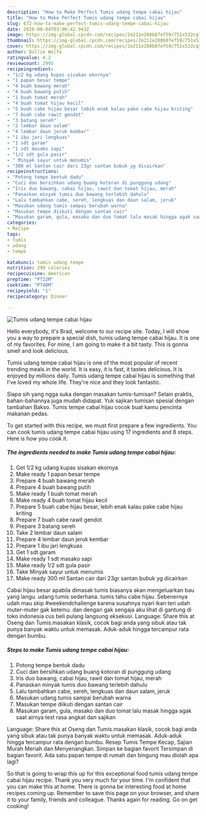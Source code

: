 ```yaml
---
description: "How to Make Perfect Tumis udang tempe cabai hijau"
title: "How to Make Perfect Tumis udang tempe cabai hijau"
slug: 672-how-to-make-perfect-tumis-udang-tempe-cabai-hijau
date: 2020-08-04T03:06:42.943Z
image: https://img-global.cpcdn.com/recipes/2e211e200b07ef59/751x532cq70/tumis-udang-tempe-cabai-hijau-foto-resep-utama.jpg
thumbnail: https://img-global.cpcdn.com/recipes/2e211e200b07ef59/751x532cq70/tumis-udang-tempe-cabai-hijau-foto-resep-utama.jpg
cover: https://img-global.cpcdn.com/recipes/2e211e200b07ef59/751x532cq70/tumis-udang-tempe-cabai-hijau-foto-resep-utama.jpg
author: Dollie Wolfe
ratingvalue: 4.2
reviewcount: 2993
recipeingredient:
- "1/2 kg udang kupas sisakan ekornya"
- "1 papan besar tempe"
- "4 buah bawang merah"
- "4 buah bawang putih"
- "1 buah tomat merah"
- "4 buah tomat hijau kecil"
- "5 buah cabe hijau besar lebih enak kalau pake cabe hijau kriting"
- "7 buah cabe rawit gendot"
- "3 batang sereh"
- "2 lembar daun salam"
- "4 lembar daun jeruk kembar"
- "1 ibu jari lengkuas"
- "1 sdt garam"
- "1 sdt masako sapi"
- "1/2 sdt gula pasir"
- " Minyak sayur untuk menumis"
- "300 ml Santan cair dari 23gr santan bubuk yg dicairkan"
recipeinstructions:
- "Potong tempe bentuk dadu"
- "Cuci dan bersihkan udang buang kotoran di punggung udang"
- "Iris duo bawang, cabai hijau, rawit dan tomat hijau, merah"
- "Panaskan minyak tumis duo bawang terlebih dahulu"
- "Lalu tambahkan cabe, sereh, lengkuas dan daun salam, jeruk"
- "Masukan udang tumis sampai berubah warna"
- "Masukan tempe diikuti dengan santan cair"
- "Masukan garam, gula, masako dan duo tomat lalu masak hingga agak saat airnya test rasa angkat dan sajikan"
categories:
- Recipe
tags:
- tumis
- udang
- tempe

katakunci: tumis udang tempe 
nutrition: 299 calories
recipecuisine: American
preptime: "PT22M"
cooktime: "PT40M"
recipeyield: "1"
recipecategory: Dinner

---
```



![Tumis udang tempe cabai hijau](https://img-global.cpcdn.com/recipes/2e211e200b07ef59/751x532cq70/tumis-udang-tempe-cabai-hijau-foto-resep-utama.jpg)

Hello everybody, it's Brad, welcome to our recipe site. Today, I will show you a way to prepare a special dish, tumis udang tempe cabai hijau. It is one of my favorites. For mine, I am going to make it a bit tasty. This is gonna smell and look delicious.

Tumis udang tempe cabai hijau is one of the most popular of recent trending meals in the world. It is easy, it is fast, it tastes delicious. It is enjoyed by millions daily. Tumis udang tempe cabai hijau is something that I've loved my whole life. They're nice and they look fantastic.

Siapa sih yang ngga suka dengan masakan tumis-tumisan? Selain praktis, bahan-bahannya juga mudah didapat. Yuk sajikan tumisan spesial dengan tambahan Bakso. Tumis tempe cabai hijau cocok buat kamu pencinta makanan pedas.


To get started with this recipe, we must first prepare a few ingredients. You can cook tumis udang tempe cabai hijau using 17 ingredients and 8 steps. Here is how you cook it.

<!--inarticleads1-->

##### The ingredients needed to make Tumis udang tempe cabai hijau:

1. Get 1/2 kg udang kupas sisakan ekornya
1. Make ready 1 papan besar tempe
1. Prepare 4 buah bawang merah
1. Prepare 4 buah bawang putih
1. Make ready 1 buah tomat merah
1. Make ready 4 buah tomat hijau kecil
1. Prepare 5 buah cabe hijau besar, lebih enak kalau pake cabe hijau kriting
1. Prepare 7 buah cabe rawit gendot
1. Prepare 3 batang sereh
1. Take 2 lembar daun salam
1. Prepare 4 lembar daun jeruk kembar
1. Prepare 1 ibu jari lengkuas
1. Get 1 sdt garam
1. Make ready 1 sdt masako sapi
1. Make ready 1/2 sdt gula pasir
1. Take  Minyak sayur untuk menumis
1. Make ready 300 ml Santan cair dari 23gr santan bubuk yg dicairkan


Cabai hijau besar apabila dimasak tumis biasanya akan mengeluarkan bau yang langu. udang tumis sederhana. tumis tahu cabe hijau. Sebenernya udah mau skip #weekendchallenge karena susahnya nyari ikan teri udah muter-muter gak ketemu. dan dengan gak sengaja aku lihat di gantung di toko indonesia cus beli pulang langsung eksekusi. Language: Share this at Oseng dan Tumis.masakan klasik, cocok bagi anda yang sibuk atau tak punya banyak waktu untuk memasak. Aduk-aduk hingga tercampur rata dengan bumbu. 

<!--inarticleads2-->

##### Steps to make Tumis udang tempe cabai hijau:

1. Potong tempe bentuk dadu
1. Cuci dan bersihkan udang buang kotoran di punggung udang
1. Iris duo bawang, cabai hijau, rawit dan tomat hijau, merah
1. Panaskan minyak tumis duo bawang terlebih dahulu
1. Lalu tambahkan cabe, sereh, lengkuas dan daun salam, jeruk
1. Masukan udang tumis sampai berubah warna
1. Masukan tempe diikuti dengan santan cair
1. Masukan garam, gula, masako dan duo tomat lalu masak hingga agak saat airnya test rasa angkat dan sajikan


Language: Share this at Oseng dan Tumis.masakan klasik, cocok bagi anda yang sibuk atau tak punya banyak waktu untuk memasak. Aduk-aduk hingga tercampur rata dengan bumbu. Resep Tumis Tempe Kecap, Sajian Murah Meriah dan Menyenangkan. Simpan ke bagian favorit Tersimpan di bagian favorit. Ada satu papan tempe di rumah dan bingung mau diolah apa lagi? 

So that is going to wrap this up for this exceptional food tumis udang tempe cabai hijau recipe. Thank you very much for your time. I'm confident that you can make this at home. There is gonna be interesting food at home recipes coming up. Remember to save this page on your browser, and share it to your family, friends and colleague. Thanks again for reading. Go on get cooking!
